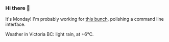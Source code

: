 ### Hi there :wave:

It's Monday! I'm probably working for [this bunch](https://github.com/kohofinancial), polishing a command line interface.

Weather in Victoria BC: light rain, at +6°C.
